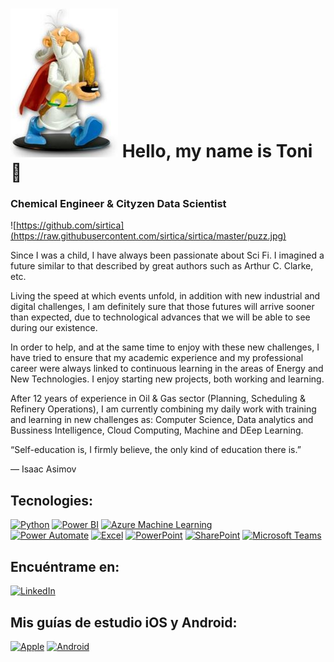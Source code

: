 # ![](https://raw.githubusercontent.com/sirtica/sirtica/master/Panoramix.jpg) Hello, my name is Toni 👋
### Chemical Engineer & Cityzen Data Scientist

![https://github.com/sirtica](https://raw.githubusercontent.com/sirtica/sirtica/master/puzz.jpg)

Since I was a child, I have always been passionate about Sci Fi. I imagined a future similar to that described by great authors such as Arthur C. Clarke, etc.

Living the speed at which events unfold, in addition with new industrial and digital challenges, I am definitely sure that those futures will arrive sooner than expected, due to technological advances that we will be able to see during our existence.

In order to help, and at the same time to enjoy with these new challenges, I have tried to ensure that my academic experience and my professional career were always linked to continuous learning in the areas of Energy and New Technologies. I enjoy starting new projects, both working and learning.

After 12 years of experience in Oil & Gas sector (Planning, Scheduling & Refinery Operations), I am currently combining my daily work with training and learning in new challenges as: Computer Science, Data analytics and Bussiness Intelligence, Cloud Computing, Machine and DEep Learning.

“Self-education is, I firmly believe, the only kind of education there is.”

― Isaac Asimov

## Tecnologies:

[![Python](https://img.shields.io/badge/Python-green?style=for-the-badge&logo=python&logoColor=white&labelColor=101010)]()
[![Power BI](https://img.shields.io/badge/Power%20BI-%23F2C811.svg?style=for-the-badge&logo=power-bi&logoColor=white&labelColor=black)]()
[![Azure Machine Learning](https://img.shields.io/badge/Azure%20ML-%230072C6.svg?style=for-the-badge&logo=microsoft-azure&logoColor=white&labelColor=black)]()
</br>
[![Power Automate](https://img.shields.io/badge/Power%20Automate-%235C2D91.svg?style=for-the-badge&logo=power-automate&logoColor=white&labelColor=101010)]()
[![Excel](https://img.shields.io/badge/Excel-%237DB700.svg?style=for-the-badge&logo=microsoft-excel&logoColor=white&labelColor=101010)]()
[![PowerPoint](https://img.shields.io/badge/PowerPoint-%23D24726.svg?style=for-the-badge&logo=microsoft-powerpoint&logoColor=white&labelColor=101010)]()
[![SharePoint](https://img.shields.io/badge/SharePoint-69C9D0.svg?style=for-the-badge&logo=microsoft-sharepoint&logoColor=white&labelColor=101010)]()
[![Microsoft Teams](https://img.shields.io/badge/Microsoft%20Teams-9146FF.svg?style=for-the-badge&logo=microsoft-teams&logoColor=white&labelColor=101010)]()
</br>

## Encuéntrame en:

[![LinkedIn](https://img.shields.io/badge/LinkedIn-Toni-0077B5?style=for-the-badge&logo=linkedin&logoColor=white&labelColor=101010)](https://www.linkedin.com/in/sirtica)


## Mis guías de estudio iOS y Android:
[![Apple](https://img.shields.io/github/stars/mouredev/Apple-Developer-Roadmap?label=Apple%20Developer%20Roadmap&style=social)](https://github.com/mouredev/Apple-Developer-Roadmap)
[![Android](https://img.shields.io/github/stars/mouredev/Android-Developer-Roadmap?label=Android%20Developer%20Roadmap&style=social)](https://github.com/mouredev/Android-Developer-Roadmap)
